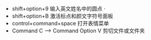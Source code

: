 - shift+option+9  输入英文姓名中的圆点 · 
- shift+option+B 激活标点和颜文字符号面板
- control+command+space 打开表情菜单
- Command C --> Command Option V 剪切文件或文件夹

